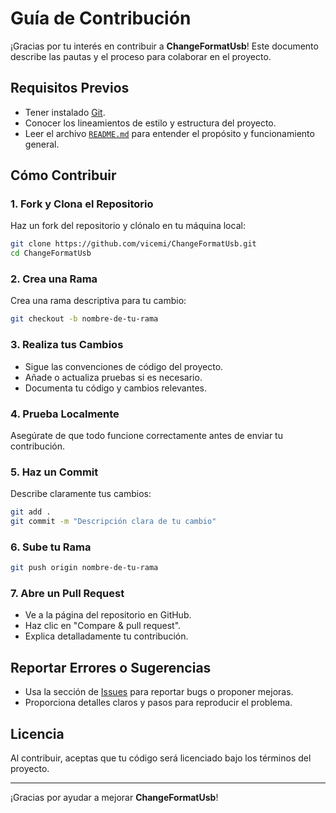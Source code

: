 # Guía de Contribución

¡Gracias por tu interés en contribuir a **ChangeFormatUsb**! Este documento describe las pautas y el proceso para colaborar en el proyecto.

## Requisitos Previos

- Tener instalado [Git](https://git-scm.com/).
- Conocer los lineamientos de estilo y estructura del proyecto.
- Leer el archivo [`README.md`](./README.md) para entender el propósito y funcionamiento general.

## Cómo Contribuir

### 1. Fork y Clona el Repositorio

Haz un fork del repositorio y clónalo en tu máquina local:

```bash
git clone https://github.com/vicemi/ChangeFormatUsb.git
cd ChangeFormatUsb
```

### 2. Crea una Rama

Crea una rama descriptiva para tu cambio:

```bash
git checkout -b nombre-de-tu-rama
```

### 3. Realiza tus Cambios

- Sigue las convenciones de código del proyecto.
- Añade o actualiza pruebas si es necesario.
- Documenta tu código y cambios relevantes.

### 4. Prueba Localmente

Asegúrate de que todo funcione correctamente antes de enviar tu contribución.

### 5. Haz un Commit

Describe claramente tus cambios:

```bash
git add .
git commit -m "Descripción clara de tu cambio"
```

### 6. Sube tu Rama

```bash
git push origin nombre-de-tu-rama
```

### 7. Abre un Pull Request

- Ve a la página del repositorio en GitHub.
- Haz clic en "Compare & pull request".
- Explica detalladamente tu contribución.

## Reportar Errores o Sugerencias

- Usa la sección de [Issues](https://github.com/vicemi/ChangeFormatUsb/issues) para reportar bugs o proponer mejoras.
- Proporciona detalles claros y pasos para reproducir el problema.

## Licencia

Al contribuir, aceptas que tu código será licenciado bajo los términos del proyecto.

---

¡Gracias por ayudar a mejorar **ChangeFormatUsb**!